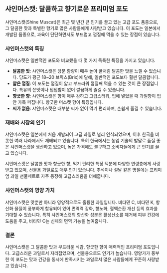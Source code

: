 ## 샤인머스캣: 달콤하고 향기로운 프리미엄 포도

샤인머스캣(Shine Muscat)은 최근 몇 년간 큰 인기를 끌고 있는 고급 포도 품종으로, 그 달콤한 맛과 특별한 향기로 많은 사람들에게 사랑받고 있습니다. 이 포도는 일본에서 개발된 품종으로, 과육이 단단하면서도 부드럽고 껍질째 먹을 수 있는 장점이 있습니다.

### 샤인머스캣의 특징

샤인머스캣은 일반적인 포도와 비교했을 때 몇 가지 독특한 특징을 가지고 있습니다.

- **달콤한 맛**: 샤인머스캣은 당분 함량이 매우 높아 꿀처럼 달콤한 맛을 느낄 수 있습니다. 당도가 평균 18~20 브릭스(Brix)에 달해, 일반적인 포도보다 훨씬 달콤합니다.
- **얇은 껍질**: 이 포도는 껍질이 얇고 부드러워 껍질째 먹을 수 있는 것이 큰 장점입니다. 특유의 쓴맛이나 텁텁함이 없어 깔끔하게 즐길 수 있습니다.
- **향긋한 향**: 샤인머스캣은 향이 매우 강하고 고급스러워, 입에 넣었을 때 과일향이 입안 가득 퍼집니다. 향긋한 머스캣 향이 특징입니다.
- **씨가 없음**: 샤인머스캣은 대부분 씨가 없어 먹기 편리하며, 손쉽게 즐길 수 있습니다.

### 재배와 시장의 인기

샤인머스캣은 일본에서 처음 개발되어 고급 과일로 널리 인식되었으며, 이후 한국을 비롯한 여러 나라에서도 재배되고 있습니다. 특히 한국에서는 농업 기술의 발달로 품질 좋은 샤인머스캣을 생산하고 있으며, 높은 가격에도 불구하고 소비자들에게 큰 인기를 끌고 있습니다.

샤인머스캣은 달콤한 맛과 향긋한 향, 먹기 편리한 특징 덕분에 다양한 연령층에게 사랑받고 있으며, 선물용 과일로도 매우 인기 있습니다. 추석이나 설날 같은 명절에는 프리미엄 과일 선물세트로 자주 등장해 고급스러움을 더해줍니다.

### 샤인머스캣의 영양 가치

샤인머스캣은 맛뿐만 아니라 영양적으로도 훌륭한 과일입니다. 비타민 C, 비타민 K, 항산화 물질이 풍부하게 함유되어 있어 면역력 강화, 항노화, 혈액순환 개선 등의 효과를 기대할 수 있습니다. 특히 샤인머스캣의 항산화 성분은 활성산소를 제거해 피부 건강에 도움을 주고, 비타민 C는 신체의 면역 기능을 높여줍니다.

### 결론

샤인머스캣은 그 달콤한 맛과 부드러운 식감, 향긋한 향이 매력적인 프리미엄 포도입니다. 고급스러운 과일로서 자리잡았으며, 선물용으로도 인기가 높습니다. 영양가가 풍부한 이 포도는 맛과 건강을 동시에 만족시키는 과일로서 많은 사람들에게 꾸준히 사랑받고 있습니다.